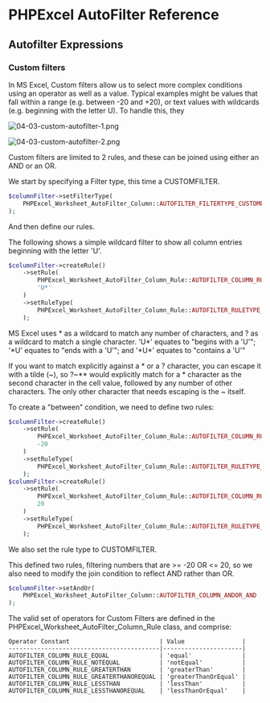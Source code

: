 # PHPExcel AutoFilter Reference

## Autofilter Expressions

### Custom filters

In MS Excel, Custom filters allow us to select more complex conditions using an operator as well as a value. Typical examples might be values that fall within a range (e.g. between -20 and +20), or text values with wildcards (e.g. beginning with the letter U). To handle this, they

![04-03-custom-autofilter-1.png](images/04-03-custom-autofilter-1.png)

![04-03-custom-autofilter-2.png](images/04-03-custom-autofilter-2.png)

Custom filters are limited to 2 rules, and these can be joined using either an AND or an OR.

We start by specifying a Filter type, this time a CUSTOMFILTER.

```php
$columnFilter->setFilterType(
    PHPExcel_Worksheet_AutoFilter_Column::AUTOFILTER_FILTERTYPE_CUSTOMFILTER
);
```

And then define our rules.

The following shows a simple wildcard filter to show all column entries beginning with the letter 'U'.

```php
$columnFilter->createRule()
    ->setRule(
        PHPExcel_Worksheet_AutoFilter_Column_Rule::AUTOFILTER_COLUMN_RULE_EQUAL,
        'U*'
    )
    ->setRuleType(
        PHPExcel_Worksheet_AutoFilter_Column_Rule::AUTOFILTER_RULETYPE_CUSTOMFILTER
    );
```

MS Excel uses \* as a wildcard to match any number of characters, and ? as a wildcard to match a single character. 'U\*' equates to "begins with a 'U'"; '\*U' equates to "ends with a 'U'"; and '\*U\*' equates to "contains a 'U'"

If you want to match explicitly against a \* or a ? character, you can escape it with a tilde (~), so ?~\*\* would explicitly match for a \* character as the second character in the cell value, followed by any number of other characters. The only other character that needs escaping is the ~ itself.

To create a "between" condition, we need to define two rules:

```php
$columnFilter->createRule()
    ->setRule(
        PHPExcel_Worksheet_AutoFilter_Column_Rule::AUTOFILTER_COLUMN_RULE_GREATERTHANOREQUAL,
        -20
    )
    ->setRuleType(
        PHPExcel_Worksheet_AutoFilter_Column_Rule::AUTOFILTER_RULETYPE_CUSTOMFILTER
    );
$columnFilter->createRule()
    ->setRule(
        PHPExcel_Worksheet_AutoFilter_Column_Rule::AUTOFILTER_COLUMN_RULE_LESSTHANOREQUAL,
        20
    )
    ->setRuleType(
        PHPExcel_Worksheet_AutoFilter_Column_Rule::AUTOFILTER_RULETYPE_CUSTOMFILTER
    );
```

We also set the rule type to CUSTOMFILTER.

This defined two rules, filtering numbers that are >= -20 OR <= 20, so we also need to modify the join condition to reflect AND rather than OR.

```php
$columnFilter->setAndOr(
    PHPExcel_Worksheet_AutoFilter_Column::AUTOFILTER_COLUMN_ANDOR_AND
);
```

The valid set of operators for Custom Filters are defined in the PHPExcel_Worksheet_AutoFilter_Column_Rule class, and comprise:

    Operator Constant                         | Value                |
    ------------------------------------------|----------------------|
    AUTOFILTER_COLUMN_RULE_EQUAL              | 'equal'              |
    AUTOFILTER_COLUMN_RULE_NOTEQUAL           | 'notEqual'           |
    AUTOFILTER_COLUMN_RULE_GREATERTHAN        | 'greaterThan'        |
    AUTOFILTER_COLUMN_RULE_GREATERTHANOREQUAL | 'greaterThanOrEqual' |
    AUTOFILTER_COLUMN_RULE_LESSTHAN           | 'lessThan'           |
    AUTOFILTER_COLUMN_RULE_LESSTHANOREQUAL    | 'lessThanOrEqual'    |
